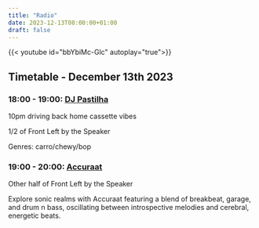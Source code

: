 ```yaml
---
title: "Radio"
date: 2023-12-13T08:00:00+01:00
draft: false
---
```

<!--Placeholder offline video-->
{{< youtube id="bbYbiMc-Glc" autoplay="true">}}
## Timetable - December 13th 2023
### 18:00 - 19:00: [DJ Pastilha](https://www.instagram.com/renatolas/)
10pm driving back home cassette vibes

1/2 of Front Left by the Speaker

Genres:
carro/chewy/bop
### 19:00 - 20:00: [Accuraat](https://www.instagram.com/accuraat_crisp_sandwich/)
Other half of Front Left by the Speaker

Explore sonic realms with Accuraat featuring a blend of breakbeat, garage, and drum n bass, oscillating between introspective melodies and cerebral, energetic beats.

